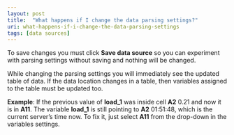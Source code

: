 ```yaml
---
layout: post
title:  "What happens if I change the data parsing settings?"
uri: what-happens-if-i-change-the-data-parsing-settings
tags: [data sources]
---
```


<p>
    To save changes you must click <strong>Save data source</strong> so you can experiment with parsing settings without
    saving and nothing will be changed.
</p>

<!--more-->

<p>
    While changing the parsing settings you will immediately see the updated table of data. If the data location changes
    in a table, then variables assigned to the table must be updated too.
</p>

<p>
    <strong>Example</strong>: If the previous value of <strong>load_1</strong> was inside cell <strong>A2</strong> <span
        class="t-code">0.21</span> and now it is in <strong>A11</strong>. The variable <strong>load_1</strong> is still
    pointing to <strong>A2</strong> <span class="t-code">01:51:48</span>, which is the current server’s time now. To fix
    it, just select <strong>A11</strong> from the drop-down in the variables settings.
</p>

<!-- todo before-after image/video/gif -->
